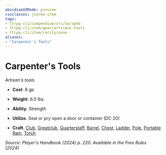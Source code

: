 ```yaml
---
obsidianUIMode: preview
cssclasses: json5e-item
tags:
- ttrpg-cli/compendium/src/5e/xphb
- ttrpg-cli/item/gear/artisans-tools
- ttrpg-cli/item/rarity/none
aliases: 
- "Carpenter's Tools"
---
```

# Carpenter's Tools
*Artisan's tools*  

- **Cost**: 8 gp
- **Weight**: 6.0 lbs.

- **Ability.** Strength  
- **Utilize.** Seal or pry open a door or container (DC 20)  
- **Craft.** [Club](club-xphb.md), [Greatclub](greatclub-xphb.md), [Quarterstaff](quarterstaff-xphb.md), [Barrel](barrel-xphb.md), [Chest](chest-xphb.md), [Ladder](ladder-xphb.md), [Pole](pole-xphb.md), [Portable Ram](portable-ram-xphb.md), [Torch](torch-xphb.md)  

*Source: Player's Handbook (2024) p. 220. Available in the Free Rules (2024)*